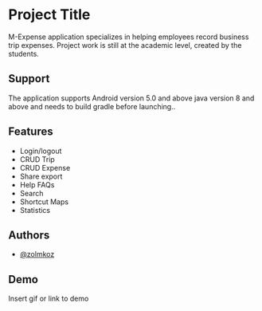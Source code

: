 
# Project Title

M-Expense application specializes in helping employees record business trip expenses. Project work is still at the academic level, created by the students.


## Support

The application supports Android version 5.0 and above java version 8 and above and needs to build gradle before launching..




## Features

- Login/logout
- CRUD Trip
- CRUD Expense
- Share export
- Help FAQs
- Search
- Shortcut Maps
- Statistics


## Authors

- [@zolmkoz](https://github.com/zolmkoz)


## Demo

Insert gif or link to demo

